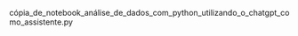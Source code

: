 cópia_de_notebook_análise_de_dados_com_python_utilizando_o_chatgpt_como_assistente.py
















































































